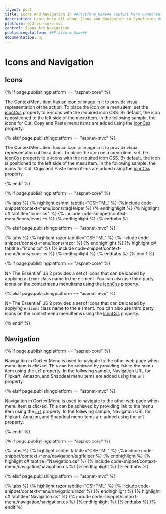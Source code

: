 ```yaml
---
layout: post
title: Icons And Navigation in ##Platform_Name## Context Menu Component |Syncfusion
description: Learn here all about Icons and Navigation in Syncfusion ##Platform_Name## Context Menu component of Syncfusion Essential JS 2 and more.
platform: ej2-asp-core-mvc
control: Icons And Navigation
publishingplatform: ##Platform_Name##
documentation: ug
---
```


# Icons and Navigation

## Icons

{% if page.publishingplatform == "aspnet-core" %}

The ContextMenu item has an icon or image in it to provide visual representation of the action. To place the icon on a menu item, set the [iconCss](https://help.syncfusion.com/cr/aspnetcore-js2/Syncfusion.EJ2.Navigations.ContextMenuItem.html#Syncfusion_EJ2_Navigations_ContextMenuItem_IconCss) property to e-icons with the required icon CSS. By default, the icon is positioned to the left side of the menu item. In the following sample, the icons for Cut, Copy and Paste menu items are added using the [iconCss](https://help.syncfusion.com/cr/aspnetcore-js2/Syncfusion.EJ2.Navigations.ContextMenuItem.html#Syncfusion_EJ2_Navigations_ContextMenuItem_IconCss) property.

{% elsif page.publishingplatform == "aspnet-mvc" %}

The ContextMenu item has an icon or image in it to provide visual representation of the action. To place the icon on a menu item, set the [iconCss](https://help.syncfusion.com/cr/aspnetmvc-js2/Syncfusion.EJ2.Navigations.ContextMenuItem.html#Syncfusion_EJ2_Navigations_ContextMenuItem_IconCss) property to e-icons with the required icon CSS. By default, the icon is positioned to the left side of the menu item. In the following sample, the icons for Cut, Copy and Paste menu items are added using the [iconCss](https://help.syncfusion.com/cr/aspnetmvc-js2/Syncfusion.EJ2.Navigations.ContextMenuItem.html#Syncfusion_EJ2_Navigations_ContextMenuItem_IconCss) property.

{% endif %}

{% if page.publishingplatform == "aspnet-core" %}

{% tabs %}
{% highlight cshtml tabtitle="CSHTML" %}
{% include code-snippet/context-menu/icons/tagHelper %}
{% endhighlight %}
{% highlight c# tabtitle="Icons.cs" %}
{% include code-snippet/context-menu/icons/icons.cs %}
{% endhighlight %}
{% endtabs %}

{% elsif page.publishingplatform == "aspnet-mvc" %}

{% tabs %}
{% highlight razor tabtitle="CSHTML" %}
{% include code-snippet/context-menu/icons/razor %}
{% endhighlight %}
{% highlight c# tabtitle="Icons.cs" %}
{% include code-snippet/context-menu/icons/icons.cs %}
{% endhighlight %}
{% endtabs %}
{% endif %}

{% if page.publishingplatform == "aspnet-core" %}

N> The Essential<sup style="font-size:70%">&reg;</sup> JS 2 provides a set of icons that can be loaded by applying `e-icons` class name to the element. You can also use third party icons on the contextmenu menuItems using the [iconCss](https://help.syncfusion.com/cr/aspnetcore-js2/Syncfusion.EJ2.Navigations.ContextMenuItem.html#Syncfusion_EJ2_Navigations_ContextMenuItem_IconCss) property.

{% elsif page.publishingplatform == "aspnet-mvc" %}

N> The Essential<sup style="font-size:70%">&reg;</sup> JS 2 provides a set of icons that can be loaded by applying `e-icons` class name to the element. You can also use third party icons on the contextmenu menuItems using the [iconCss](https://help.syncfusion.com/cr/aspnetmvc-js2/Syncfusion.EJ2.Navigations.ContextMenuItem.html#Syncfusion_EJ2_Navigations_ContextMenuItem_IconCss) property.

{% endif %}

## Navigation

{% if page.publishingplatform == "aspnet-core" %}

Navigation in ContextMenu is used to navigate to the other web page when menu item is clicked. This can be achieved by providing link to the menu item using the [`url`](https://help.syncfusion.com/cr/aspnetcore-js2/Syncfusion.EJ2.Navigations.ContextMenuItem.html#Syncfusion_EJ2_Navigations_ContextMenuItem_Url) property. In the following sample, Navigation URL for Flipkart, Amazon, and Snapdeal menu items are added using the `url` property.

{% elsif page.publishingplatform == "aspnet-mvc" %}

Navigation in ContextMenu is used to navigate to the other web page when menu item is clicked. This can be achieved by providing link to the menu item using the [`url`](https://help.syncfusion.com/cr/aspnetmvc-js2/Syncfusion.EJ2.Navigations.ContextMenuItem.html#Syncfusion_EJ2_Navigations_ContextMenuItem_Url) property. In the following sample, Navigation URL for Flipkart, Amazon, and Snapdeal menu items are added using the `url` property.

{% endif %}

{% if page.publishingplatform == "aspnet-core" %}

{% tabs %}
{% highlight cshtml tabtitle="CSHTML" %}
{% include code-snippet/context-menu/navigation/tagHelper %}
{% endhighlight %}
{% highlight c# tabtitle="Navigation.cs" %}
{% include code-snippet/context-menu/navigation/navigation.cs %}
{% endhighlight %}
{% endtabs %}

{% elsif page.publishingplatform == "aspnet-mvc" %}

{% tabs %}
{% highlight razor tabtitle="CSHTML" %}
{% include code-snippet/context-menu/navigation/razor %}
{% endhighlight %}
{% highlight c# tabtitle="Navigation.cs" %}
{% include code-snippet/context-menu/navigation/navigation.cs %}
{% endhighlight %}
{% endtabs %}
{% endif %}

